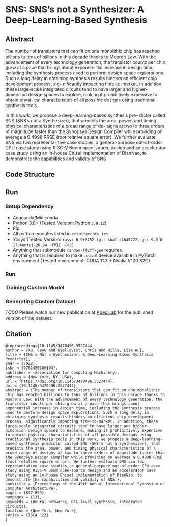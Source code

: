 # SNS: SNS’s not a Synthesizer: A Deep-Learning-Based Synthesis
## Abstract
The number of transistors that can fit on one monolithic chip has reached billions to tens of billions in this decade thanks to Moore’s Law. With the advancement of every technology generation, the transistor counts per chip grow at a pace that brings about exponen- tial increase in design time, including the synthesis process used to perform design space explorations. Such a long delay in obtaining synthesis results hinders an efficient chip development process, sig- nificantly impacting time-to-market. In addition, these large-scale integrated circuits tend to have larger and higher-dimension design spaces to explore, making it prohibitively expensive to obtain physi- cal characteristics of all possible designs using traditional synthesis tools.

In this work, we propose a deep-learning-based synthesis pre- dictor called SNS (SNS’s not a Synthesizer), that predicts the area, power, and timing physical characteristics of a broad range of de- signs at two to three orders of magnitude faster than the Synopsys Design Compiler while providing on average a 0.4998 RRSE (root relative square error). We further evaluate SNS via two representa- tive case studies, a general-purpose out-of-order CPU case study using RISC-V Boom open-source design and an accelerator case study using an in-house Chisel implementation of DianNao, to demonstrate the capabilities and validity of SNS.

## Code Structure


## Run
### Setup Dependency
* Anaconda/Miniconda
* Python 3.8+ (Tested Version: Python `3.9.12`)
* Pip
* All python modules listed in `requirements.txt`.
* Yosys (Tested Version: `Yosys 0.9+3752 (git sha1 c4645222, gcc 9.3.0-17ubuntu1~20.04 -fPIC -Os)`)
* Anything that submodule `random-ff2ff-gen` requires. 
* Anything that is required to make `cuda:0` device available in PyTorch environment.(Tested environment: CUDA 11.3 + Nvidia V100 32G)

### Run
### Training Custom Model

### Generating Custom Dataset
*TODO*
Please watch our new publication at [Apex Lab](https://apexlab-duke.github.io) for the published version of the dataset.

## Citation
```
@inproceedings{10.1145/3470496.3527444,
author = {Xu, Ceyu and Kjellqvist, Chris and Wills, Lisa Wu},
title = {SNS's Not a Synthesizer: A Deep-Learning-Based Synthesis Predictor},
year = {2022},
isbn = {9781450386104},
publisher = {Association for Computing Machinery},
address = {New York, NY, USA},
url = {https://doi.org/10.1145/3470496.3527444},
doi = {10.1145/3470496.3527444},
abstract = {The number of transistors that can fit on one monolithic chip has reached billions to tens of billions in this decade thanks to Moore's Law. With the advancement of every technology generation, the transistor counts per chip grow at a pace that brings about exponential increase in design time, including the synthesis process used to perform design space explorations. Such a long delay in obtaining synthesis results hinders an efficient chip development process, significantly impacting time-to-market. In addition, these large-scale integrated circuits tend to have larger and higher-dimension design spaces to explore, making it prohibitively expensive to obtain physical characteristics of all possible designs using traditional synthesis tools.In this work, we propose a deep-learning-based synthesis predictor called SNS (SNS's not a Synthesizer), that predicts the area, power, and timing physical characteristics of a broad range of designs at two to three orders of magnitude faster than the Synopsys Design Compiler while providing on average a 0.4998 RRSE (root relative square error). We further evaluate SNS via two representative case studies, a general-purpose out-of-order CPU case study using RISC-V Boom open-source design and an accelerator case study using an in-house Chisel implementation of DianNao, to demonstrate the capabilities and validity of SNS.},
booktitle = {Proceedings of the 49th Annual International Symposium on Computer Architecture},
pages = {847–859},
numpages = {13},
keywords = {neural networks, RTL-level synthesis, integrated circuits},
location = {New York, New York},
series = {ISCA '22}
}
```

